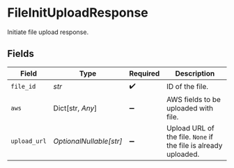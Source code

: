 # FileInitUploadResponse

Initiate file upload response.


## Fields

| Field                                                           | Type                                                            | Required                                                        | Description                                                     |
| --------------------------------------------------------------- | --------------------------------------------------------------- | --------------------------------------------------------------- | --------------------------------------------------------------- |
| `file_id`                                                       | *str*                                                           | :heavy_check_mark:                                              | ID of the file.                                                 |
| `aws`                                                           | Dict[str, *Any*]                                                | :heavy_minus_sign:                                              | AWS fields to be uploaded with file.                            |
| `upload_url`                                                    | *OptionalNullable[str]*                                         | :heavy_minus_sign:                                              | Upload URL of the file. `None` if the file is already uploaded. |
